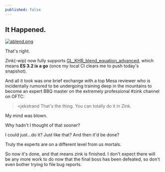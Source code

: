 ```yaml
---
published: false
---
```

## It Happened.

[![ablend.png]({{site.url}}/assets/ablend.png)]({{site.url}}/assets/ablend.png)

That's right.

Zink(-wip) now fully supports [GL_KHR_blend_equation_advanced](https://www.khronos.org/registry/OpenGL/extensions/KHR/KHR_blend_equation_advanced.txt), which means **ES 3.2 is a go** (once my local CI clears me to push today's snapshot).

And all it took was one brief exchange with a top Mesa reviewer who is incidentally rumored to be undergoing training deep in the mountains to become an expert BBQ master on the extremely professional #zink channel on OFTC:

 > <jekstrand That's the thing.  You can totally do it in Zink.

My mind was blown.

Why hadn't I thought of that sooner?
 
I could just…do it? Just like that? And then it'd be done?

Truly the experts are on a different level from us mortals.
 
So now it's done, and that means zink is finished. I don't expect there will be any more work to do now that the final boss has been defeated, so don't even bother trying to file bug reports.